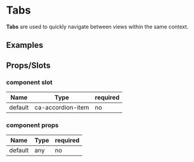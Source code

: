 
# Tabs

**Tabs** are used to quickly navigate between views within the same context.


## Examples

<CodeSnippet codePenId="XBKPRd"></CodeSnippet>

## Props/Slots

### component slot

| Name | Type | required |
| ------ | ----------- | ------ |
| default   | ca-accordion-item | no | 

### component props

| Name | Type | required |
| ------ | ----------- | ------ |
| default   | any | no |